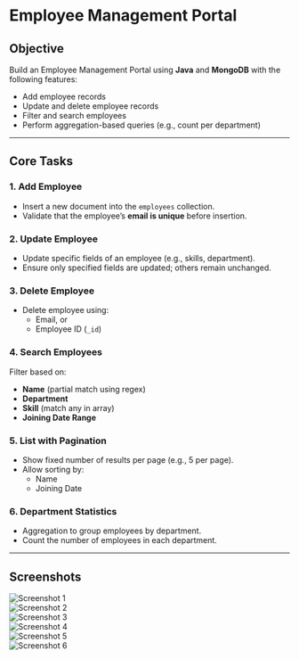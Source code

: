 # Employee Management Portal

## Objective
Build an Employee Management Portal using **Java** and **MongoDB** with the following features:

- Add employee records
- Update and delete employee records
- Filter and search employees
- Perform aggregation-based queries (e.g., count per department)

---

## Core Tasks

### 1. Add Employee
- Insert a new document into the `employees` collection.
- Validate that the employee’s **email is unique** before insertion.

### 2. Update Employee
- Update specific fields of an employee (e.g., skills, department).
- Ensure only specified fields are updated; others remain unchanged.

### 3. Delete Employee
- Delete employee using:
  - Email, or
  - Employee ID (`_id`)

### 4. Search Employees
Filter based on:
- **Name** (partial match using regex)
- **Department**
- **Skill** (match any in array)
- **Joining Date Range**

### 5. List with Pagination
- Show fixed number of results per page (e.g., 5 per page).
- Allow sorting by:
  - Name
  - Joining Date

### 6. Department Statistics
- Aggregation to group employees by department.
- Count the number of employees in each department.

---

## Screenshots

![Screenshot 1](./assets/screenshot1.png)  
![Screenshot 2](./assets/screenshot2.png)  
![Screenshot 3](./assets/screenshot3.png)  
![Screenshot 4](./assets/screenshot4.png)  
![Screenshot 5](./assets/screenshot5.png)  
![Screenshot 6](./assets/screenshot6.png)











 

